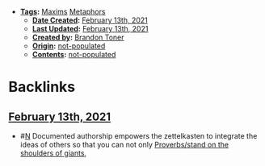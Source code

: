 - **[Tags](<../Tags.md>):** [Maxims](<../Maxims.md>) [Metaphors](<../Metaphors.md>)
    - **[Date Created](<../Date Created.md>):** [February 13th, 2021](<../February 13th, 2021.md>)
    - **[Last Updated](<../Last Updated.md>):** [February 13th, 2021](<../February 13th, 2021.md>)
    - **[Created by](<../Created by.md>):** [Brandon Toner](<../Brandon Toner.md>)
    - **[Origin](<../Origin.md>):** [not-populated](<../not-populated.md>)
    - **[Contents](<../Contents.md>):** [not-populated](<../not-populated.md>)

# Backlinks
## [February 13th, 2021](<February 13th, 2021.md>)
- #[N](<../N.md>) Documented authorship empowers the zettelkasten to integrate the ideas of others so that you can not only [Proverbs/stand on the shoulders of giants](<../Proverbs/stand on the shoulders of giants.md>),

